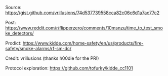 Source: https://gist.github.com/vrillusions/74d537739558cca82c06c6d1a7ac77c2

Post: https://www.reddit.com/r/flipperzero/comments/10msnzu/time_to_test_smoke_detectors/

Prodict: https://www.kidde.com/home-safety/en/us/products/fire-safety/smoke-alarms/rf-sm-dc/

Credit: vrillusions (thanks h00die for the PR!)


Protocol exploration: https://github.com/tofurky/kidde_cc1101